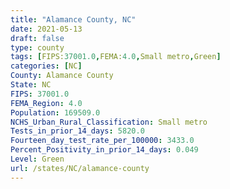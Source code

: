 ```yaml
---
title: "Alamance County, NC"
date: 2021-05-13
draft: false
type: county
tags: [FIPS:37001.0,FEMA:4.0,Small metro,Green]
categories: [NC]
County: Alamance County
State: NC
FIPS: 37001.0
FEMA_Region: 4.0
Population: 169509.0
NCHS_Urban_Rural_Classification: Small metro
Tests_in_prior_14_days: 5820.0
Fourteen_day_test_rate_per_100000: 3433.0
Percent_Positivity_in_prior_14_days: 0.049
Level: Green
url: /states/NC/alamance-county
---
```




